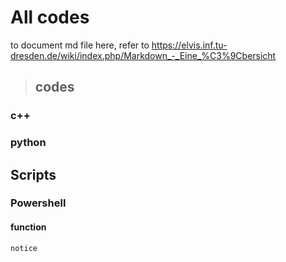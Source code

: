 ﻿# All codes
 to document md file here, refer to https://elvis.inf.tu-dresden.de/wiki/index.php/Markdown_-_Eine_%C3%9Cbersicht
> ## codes
  ### c++
  ### python
## Scripts
  ### Powershell
   #### function
    notice

